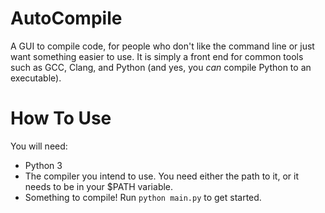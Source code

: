 # AutoCompile
A GUI to compile code, for people who don't like the command line or just want something easier to use. It is simply a front end for common tools such as GCC, Clang, and Python (and yes, you *can* compile Python to an executable).

# How To Use
You will need:
* Python 3
* The compiler you intend to use. You need either the path to it, or it needs to be in your $PATH variable.
* Something to compile!
Run `python main.py` to get started.
